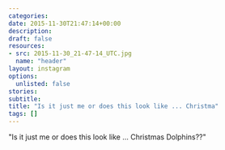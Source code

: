 ```yaml
---
categories:
date: 2015-11-30T21:47:14+00:00
description:
draft: false
resources:
- src: 2015-11-30_21-47-14_UTC.jpg
  name: "header"
layout: instagram
options:
  unlisted: false
stories:
subtitle:
title: "Is it just me or does this look like ... Christma"
tags: []
---
```


"Is it just me or does this look like ... Christmas Dolphins??"
